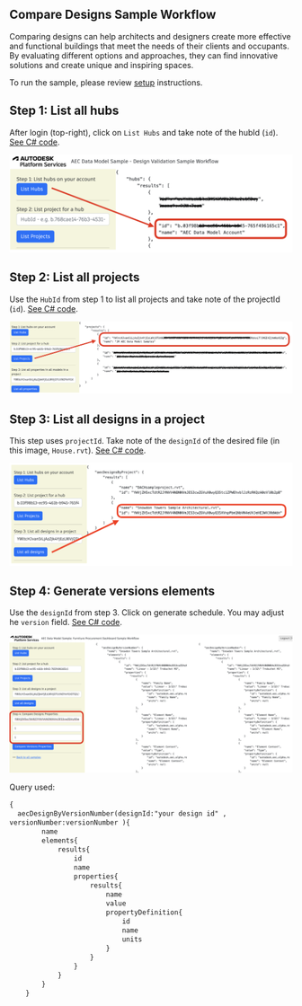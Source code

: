 ## Compare Designs Sample Workflow

Comparing designs can help architects and designers create more effective and functional buildings that meet the needs of their clients and occupants. By evaluating different options and approaches, they can find innovative solutions and create unique and inspiring spaces.

To run the sample, please review [setup](./README.md#SETUP) instructions.

## Step 1: List all hubs

After login (top-right), click on `List Hubs` and take note of the hubId (`id`). [See C# code](/Controllers/HubsProjects.cs). 

![Step 1](./images/hubs.png)

## Step 2: List all projects

Use the `HubId` from step 1 to list all projects and take note of the projectId (`id`). [See C# code](/Controllers/HubsProjects.cs). 

![Step 2](./images/projects.png)

## Step 3: List all designs in a project

This step uses `projectId`. Take note of the `designId` of the desired file (in this image, `House.rvt`). [See C# code](/Controllers/Designs.cs). 

![Step 3](./images/designs.png)

## Step 4: Generate versions elements

Use the `designId` from step 3. Click on generate schedule. You may adjust he `version` field. [See C# code](/Controllers/Schedule.cs). 

![Step 3](./images/comparedesigns.png)

Query used:

```
{
  aecDesignByVersionNumber(designId:"your design id" , versionNumber:versionNumber ){
		name
		elements{
			results{
				id
				name
				properties{
					results{
						name
						value
						propertyDefinition{
							id
							name
							units
						}
					}
				}
			}
		}
	}
```

